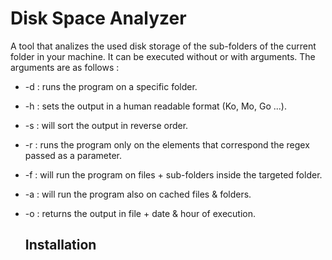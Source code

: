 # Disk Space Analyzer
A tool that analizes the used disk storage of the sub-folders of the current folder in your machine. It can be executed without or with arguments. The arguments are as follows :
* -d <folder> : runs the program on a specific folder.
* -h : sets the output in a human readable format (Ko, Mo, Go ...).
* -s : will sort the output in reverse order.
* -r <regex> : runs the program only on the elements that correspond the regex passed as a parameter. 
* -f : will run the program on files + sub-folders inside the targeted folder.
* -a : will run the program also on cached files & folders.
* -o <file> : returns the output in file +  date & hour of execution.

  ## Installation 
  
